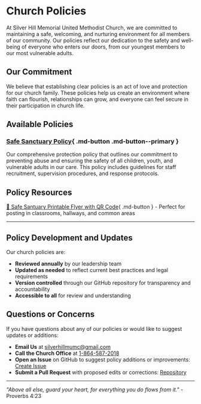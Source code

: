 # Church Policies

At Silver Hill Memorial United Methodist Church, we are committed to maintaining a safe, welcoming, and nurturing environment for all members of our community. Our policies reflect our dedication to the safety and well-being of everyone who enters our doors, from our youngest members to our most vulnerable adults.

## Our Commitment

<span class="accent-text">We believe that establishing clear policies is an act of love and protection for our church family.</span> These policies help us create an environment where faith can flourish, relationships can grow, and everyone can feel secure in their participation in church life.

## Available Policies

### [Safe Sanctuary Policy](safe-sanctuary.md){ .md-button .md-button--primary }
Our comprehensive protection policy that outlines our commitment to preventing abuse and ensuring the safety of all children, youth, and vulnerable adults in our care. This policy includes guidelines for staff recruitment, supervision procedures, and response protocols.

## Policy Resources

[📄 Safe Santuary Printable Flyer with QR Code](safe-sanctuary-flyer.html){ .md-button } - Perfect for posting in classrooms, hallways, and common areas

---

## Policy Development and Updates

Our church policies are:

- **Reviewed annually** by our leadership team
- **Updated as needed** to reflect current best practices and legal requirements
- **Version controlled** through our GitHub repository for transparency and accountability
- **Accessible to all** for review and understanding

## Questions or Concerns

If you have questions about any of our policies or would like to suggest updates or additions:

- **Email Us** at [silverhillmumc@gmail.com](mailto:silverhillmumc@gmail.com)
- **Call the Church Office** at [1-864-587-2018](tel:+1-864-587-2018)
- **Open an Issue** on GitHub to suggest policy additions or improvements: [Create Issue](https://github.com/silver-hill-memorial-umc/silver-hill-mumc-website/issues/new)
- **Submit a Pull Request** with proposed edits or corrections: [Repository](https://github.com/silver-hill-memorial-umc/silver-hill-mumc-website)

---

*"Above all else, guard your heart, for everything you do flows from it."* - Proverbs 4:23